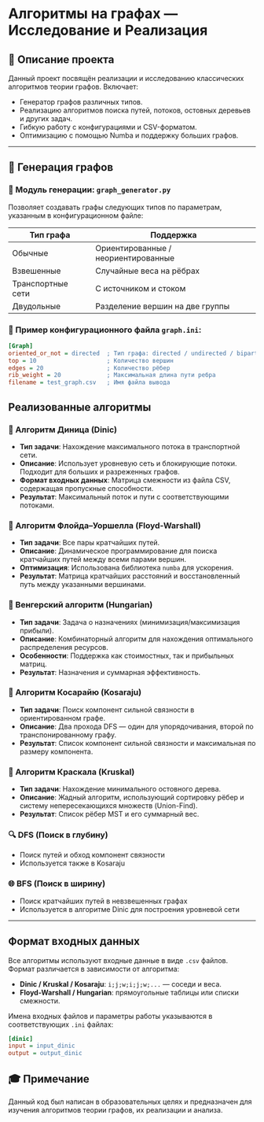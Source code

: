 # Алгоритмы на графах — Исследование и Реализация

## 📌 Описание проекта

Данный проект посвящён реализации и исследованию классических алгоритмов теории графов. Включает:

- Генератор графов различных типов.
- Реализацию алгоритмов поиска путей, потоков, остовных деревьев и других задач.
- Гибкую работу с конфигурациями и CSV-форматом.
- Оптимизацию с помощью Numba и поддержку больших графов.

---

## 📐 Генерация графов

### 🧰 Модуль генерации: `graph_generator.py`

Позволяет создавать графы следующих типов по параметрам, указанным в конфигурационном файле:

| Тип графа          | Поддержка                              |
|--------------------|----------------------------------------|
| Обычные            | Ориентированные / неориентированные    |
| Взвешенные         | Случайные веса на рёбрах               |
| Транспортные сети  | С источником и стоком                  |
| Двудольные         | Разделение вершин на две группы        |

### 🔧 Пример конфигурационного файла `graph.ini`:

```ini
[Graph]
oriented_or_not = directed  ; Тип графа: directed / undirected / bipartite / flow
top = 10                    ; Количество вершин
edges = 20                  ; Количество рёбер
rib_weight = 20             ; Максимальная длина пути ребра
filename = test_graph.csv   ; Имя файла вывода
```

## Реализованные алгоритмы

### 🔁 Алгоритм Диница (Dinic)
- **Тип задачи**: Нахождение максимального потока в транспортной сети.
- **Описание**: Использует уровневую сеть и блокирующие потоки. Подходит для больших и разреженных графов.
- **Формат входных данных**: Матрица смежности из файла CSV, содержащая пропускные способности.
- **Результат**: Максимальный поток и пути с соответствующими потоками.

### 🧠 Алгоритм Флойда–Уоршелла (Floyd-Warshall)
- **Тип задачи**: Все пары кратчайших путей.
- **Описание**: Динамическое программирование для поиска кратчайших путей между всеми парами вершин.
- **Оптимизация**: Использована библиотека `numba` для ускорения.
- **Результат**: Матрица кратчайших расстояний и восстановленный путь между указанными вершинами.

### 🧮 Венгерский алгоритм (Hungarian)
- **Тип задачи**: Задача о назначениях (минимизация/максимизация прибыли).
- **Описание**: Комбинаторный алгоритм для нахождения оптимального распределения ресурсов.
- **Особенности**: Поддержка как стоимостных, так и прибыльных матриц.
- **Результат**: Назначения и суммарная эффективность.

### 🔁 Алгоритм Косарайю (Kosaraju)
- **Тип задачи**: Поиск компонент сильной связности в ориентированном графе.
- **Описание**: Два прохода DFS — один для упорядочивания, второй по транспонированному графу.
- **Результат**: Список компонент сильной связности и максимальная по размеру компонента.

### 🌉 Алгоритм Краскала (Kruskal)
- **Тип задачи**: Нахождение минимального остовного дерева.
- **Описание**: Жадный алгоритм, использующий сортировку рёбер и систему непересекающихся множеств (Union-Find).
- **Результат**: Список рёбер MST и его суммарный вес.

### 🔍 DFS (Поиск в глубину)
- Поиск путей и обход компонент связности
- Используется также в Kosaraju

### 🌐 BFS (Поиск в ширину)
- Поиск кратчайших путей в невзвешенных графах
- Используется в алгоритме Dinic для построения уровневой сети
---

## Формат входных данных

Все алгоритмы используют входные данные в виде `.csv` файлов. Формат различается в зависимости от алгоритма:

- **Dinic / Kruskal / Kosaraju**: `i;j;w;i;j;w;...` — соседи и веса.
- **Floyd-Warshall / Hungarian**: прямоугольные таблицы или списки смежности.

Имена входных файлов и параметры работы указываются в соответствующих `.ini` файлах:
```ini
[dinic]
input = input_dinic
output = output_dinic
```

## 🎓 Примечание
Данный код был написан в образовательных целях и предназначен для изучения алгоритмов теории графов, их реализации и анализа.
